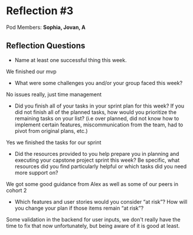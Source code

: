 # Reflection #3

Pod Members: **Sophia, Jovan, A**

## Reflection Questions

* Name at least one successful thing this week.

 We finished our mvp

* What were some challenges you and/or your group faced this week?

 No issues really, just time management

* Did you finish all of your tasks in your sprint plan for this week? If you did not finish all of the planned tasks, how would you prioritize the remaining tasks on your list?  (i.e over planned, did not know how to implement certain features, miscommunication from the team, had to pivot from original plans, etc.)

 Yes we finished the tasks for our sprint

* Did the resources provided to you help prepare you in planning and executing your capstone project sprint this week? Be specific, what resources did you find particularly helpful or which tasks did you need more support on?

 We got some good guidance from Alex as well as some of our peers in cohort 2

* Which features and user stories would you consider “at risk”? How will you change your plan if those items remain “at risk”?

 Some validation in the backend for user inputs, we don't really have the time to fix that now unfortunately, but being aware of it is good at least.
